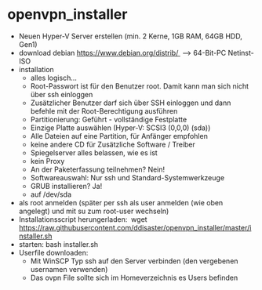 # openvpn_installer

- Neuen Hyper-V Server erstellen (min. 2 Kerne, 1GB RAM, 64GB HDD, Gen1)
- download debian https://www.debian.org/distrib/  --> 64-Bit-PC Netinst-ISO
- installation
	- alles logisch...
	- Root-Passwort ist für den Benutzer root. Damit kann man sich nicht über ssh einloggen
	- Zusätzlicher Benutzer darf sich über SSH einloggen und dann befehle mit der Root-Berechtigung ausführen
	- Partitionierung: Geführt - vollständige Festplatte
	- Einzige Platte auswählen (Hyper-V: SCSI3 (0,0,0) (sda))
	- Alle Dateien auf eine Partition, für Anfänger empfohlen
	- keine andere CD für Zusätzliche Software / Treiber
	- Spiegelserver alles belassen, wie es ist
	- kein Proxy
	- An der Paketerfassung teilnehmen? Nein!
	- Softwareauswahl: Nur ssh und Standard-Systemwerkzeuge
	- GRUB installieren? Ja!
	- auf /dev/sda
- als root anmelden (später per ssh als user anmelden (wie oben angelegt) und mit su zum root-user wechseln)
- Installationsscript herungerladen: 
	wget https://raw.githubusercontent.com/ddisaster/openvpn_installer/master/installer.sh
- starten:
	bash installer.sh
- Userfile downloaden:
	- Mit WinSCP Typ ssh auf den Server verbinden (den vergebenen usernamen verwenden)
	- Das ovpn File sollte sich im Homeverzeichnis es Users befinden
